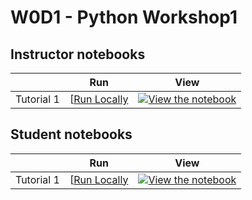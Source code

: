 # W0D1 - Python Workshop1

## Instructor notebooks

|   | Run | View |
| - | --- | ---- |
| Tutorial 1 | [[Run Locally](https://github.com/erlichlab/course-content/blob/master/running-locally.md) | [![View the notebook](https://img.shields.io/badge/render-nbviewer-orange.svg)](https://nbviewer.jupyter.org/github/erlichlab/course-content/blob/master/tutorials/W0D1_PythonWorkshop1/W0D1_Tutorial1.ipynb) |


## Student notebooks

|   | Run | View |
| - | --- | ---- |
| Tutorial 1 | [[Run Locally](https://github.com/erlichlab/course-content/blob/master/running-locally.md) | [![View the notebook](https://img.shields.io/badge/render-nbviewer-orange.svg)](https://nbviewer.jupyter.org/github/erlichlab/course-content/blob/master/tutorials/W0D1_PythonWorkshop1/student/W0D1_Tutorial1.ipynb) |

